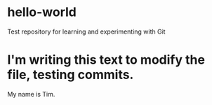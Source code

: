 # hello-world
Test repository for learning and experimenting with Git

# I'm writing this text to modify the file, testing commits.
My name is Tim.

